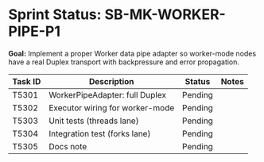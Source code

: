 # Sprint Status: SB-MK-WORKER-PIPE-P1

**Goal:** Implement a proper Worker data pipe adapter so worker-mode nodes have a real Duplex transport with backpressure and error propagation.

| Task ID | Description                               | Status  | Notes |
|---------|-------------------------------------------|---------|-------|
| T5301   | WorkerPipeAdapter: full Duplex            | Pending |       |
| T5302   | Executor wiring for worker-mode           | Pending |       |
| T5303   | Unit tests (threads lane)                 | Pending |       |
| T5304   | Integration test (forks lane)             | Pending |       |
| T5305   | Docs note                                 | Pending |       |
